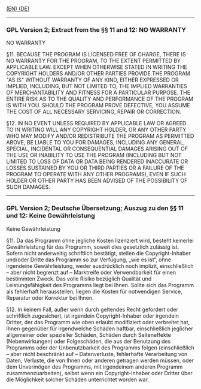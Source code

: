 <a href="#user-content-en">(EN) </a> <a href="#user-content-de"> (DE)</a> 

--- 
### GPL Version 2; Extract from the §§ 11 and 12: NO WARRANTY <a id="user-content-en"></a>

NO WARRANTY

§11. BECAUSE THE PROGRAM IS LICENSED FREE OF CHARGE, THERE IS NO WARRANTY FOR THE PROGRAM, TO THE EXTENT PERMITTED BY APPLICABLE LAW.  EXCEPT WHEN OTHERWISE STATED IN WRITING THE COPYRIGHT HOLDERS AND/OR OTHER PARTIES PROVIDE THE PROGRAM "AS IS" WITHOUT WARRANTY OF ANY KIND, EITHER EXPRESSED OR IMPLIED, INCLUDING, BUT NOT LIMITED TO, THE IMPLIED WARRANTIES OF MERCHANTABILITY AND FITNESS FOR A PARTICULAR PURPOSE.  THE ENTIRE RISK AS TO THE QUALITY AND PERFORMANCE OF THE PROGRAM IS WITH YOU.  SHOULD THE PROGRAM PROVE DEFECTIVE, YOU ASSUME THE COST OF ALL NECESSARY SERVICING, REPAIR OR CORRECTION.

§12. IN NO EVENT UNLESS REQUIRED BY APPLICABLE LAW OR AGREED TO IN WRITING WILL ANY COPYRIGHT HOLDER, OR ANY OTHER PARTY WHO MAY MODIFY AND/OR REDISTRIBUTE THE PROGRAM AS PERMITTED ABOVE, BE LIABLE TO YOU FOR DAMAGES, INCLUDING ANY GENERAL, SPECIAL, INCIDENTAL OR CONSEQUENTIAL DAMAGES ARISING OUT OF THE USE OR INABILITY TO USE THE PROGRAM (INCLUDING BUT NOT LIMITED TO LOSS OF DATA OR DATA BEING RENDERED INACCURATE OR LOSSES SUSTAINED BY YOU OR THIRD PARTIES OR A FAILURE OF THE PROGRAM TO OPERATE WITH ANY OTHER PROGRAMS), EVEN IF SUCH HOLDER OR OTHER PARTY HAS BEEN ADVISED OF THE POSSIBILITY OF SUCH DAMAGES.
  
--- 
### GPL Version 2; Deutsche Übersetzung; Auszug zu den §§ 11 und 12: Keine Gewährleistung <a id="user-content-de"></a>

Keine Gewährleistung

§11. Da das Programm ohne jegliche Kosten lizenziert wird, besteht keinerlei Gewährleistung für das Programm, soweit dies gesetzlich zulässig ist. Sofern nicht anderweitig schriftlich bestätigt, stellen die Copyright-Inhaber und/oder Dritte das Programm so zur Verfügung, „wie es ist“, ohne irgendeine Gewährleistung, weder ausdrücklich noch implizit, einschließlich – aber nicht begrenzt auf – Marktreife oder Verwendbarkeit für einen bestimmten Zweck. Das volle Risiko bezüglich Qualität und Leistungsfähigkeit des Programms liegt bei Ihnen. Sollte sich das Programm als fehlerhaft herausstellen, liegen die Kosten für notwendigen Service, Reparatur oder Korrektur bei Ihnen.

§12. In keinem Fall, außer wenn durch geltendes Recht gefordert oder schriftlich zugesichert, ist irgendein Copyright-Inhaber oder irgendein Dritter, der das Programm wie oben erlaubt modifiziert oder verbreitet hat, Ihnen gegenüber für irgendwelche Schäden haftbar, einschließlich jeglicher allgemeiner oder spezieller Schäden, Schäden durch Seiteneffekte (Nebenwirkungen) oder Folgeschäden, die aus der Benutzung des Programms oder der Unbenutzbarkeit des Programms folgen (einschließlich – aber nicht beschränkt auf – Datenverluste, fehlerhafte Verarbeitung von Daten, Verluste, die von Ihnen oder anderen getragen werden müssen, oder dem Unvermögen des Programms, mit irgendeinem anderen Programm zusammenzuarbeiten), selbst wenn ein Copyright-Inhaber oder Dritter über die Möglichkeit solcher Schäden unterrichtet worden war. 

